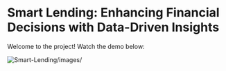 # Smart Lending: Enhancing Financial Decisions with Data-Driven Insights

Welcome to the project! Watch the demo below:

![Smart-Lending/images/](https://github.com/noe2019/Smart-Lending/blob/main/images/loan.gif)
